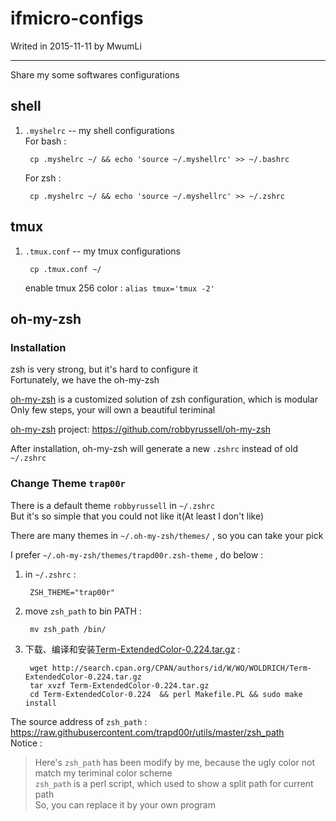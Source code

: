 # ifmicro-configs


Writed in 2015-11-11 by MwumLi

----

Share my some softwares configurations


## shell

1. `.myshelrc` -- my shell configurations  
    For bash :  

        cp .myshelrc ~/ && echo 'source ~/.myshellrc' >> ~/.bashrc 

    For zsh :  

        cp .myshelrc ~/ && echo 'source ~/.myshellrc' >> ~/.zshrc

## tmux

1. `.tmux.conf` -- my tmux configurations  
   

        cp .tmux.conf ~/

    enable tmux 256 color : `alias tmux='tmux -2'`  

## oh-my-zsh

### Installation

zsh is very strong, but it's hard to configure it  
Fortunately, we have the oh-my-zsh  

[oh-my-zsh][] is a customized solution of zsh configuration, which is modular  
Only few steps, your will own a beautiful teriminal

[oh-my-zsh][] project: <https://github.com/robbyrussell/oh-my-zsh>  

After installation, oh-my-zsh will generate a new `.zshrc` instead of old `~/.zshrc`

### Change Theme `trap00r`

There is a default theme `robbyrussell` in `~/.zshrc`  
But it's so simple that you could not like it(At least I don't like)

There are many themes in `~/.oh-my-zsh/themes/` , so you can take your pick  

I prefer `~/.oh-my-zsh/themes/trapd00r.zsh-theme` , do below :  

1. in `~/.zshrc` :  

        ZSH_THEME="trap00r"

2. move `zsh_path` to bin PATH :  

        mv zsh_path /bin/

3. 下载、编译和安装[Term-ExtendedColor-0.224.tar.gz][] :  

        wget http://search.cpan.org/CPAN/authors/id/W/WO/WOLDRICH/Term-ExtendedColor-0.224.tar.gz
        tar xvzf Term-ExtendedColor-0.224.tar.gz
        cd Term-ExtendedColor-0.224  && perl Makefile.PL && sudo make install


The source address of `zsh_path` : <https://raw.githubusercontent.com/trapd00r/utils/master/zsh_path>  
Notice :  
> Here's `zsh_path` has been modify by me, because the ugly color  not match my teriminal color scheme  
> `zsh_path` is a perl script, which used to show a split path for current path  
> So, you can replace it by your own program  

[oh-my-zsh]: https://github.com/robbyrussell/oh-my-zsh "oh-my-zsh Github 地址"  
[Term-ExtendedColor-0.224.tar.gz]: http://search.cpan.org/CPAN/authors/id/W/WO/WOLDRICH/Term-ExtendedColor-0.224.tar.gz

